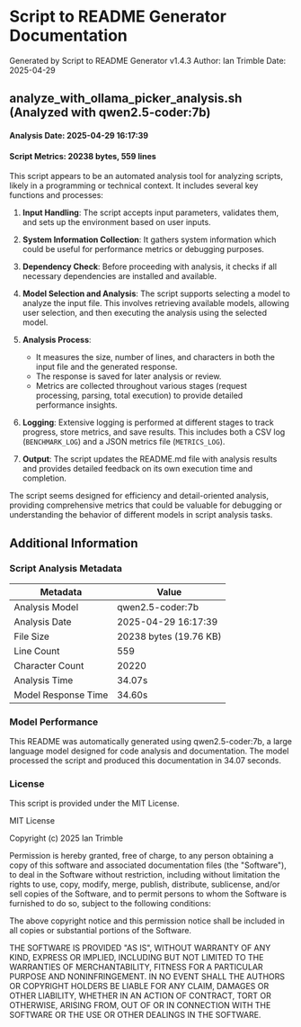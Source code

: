 # Script to README Generator Documentation
Generated by Script to README Generator v1.4.3
Author: Ian Trimble
Date: 2025-04-29

## analyze_with_ollama_picker_analysis.sh (Analyzed with qwen2.5-coder:7b)
#### Analysis Date: 2025-04-29 16:17:39
#### Script Metrics: 20238 bytes, 559 lines

This script appears to be an automated analysis tool for analyzing scripts, likely in a programming or technical context. It includes several key functions and processes:

1. **Input Handling**: The script accepts input parameters, validates them, and sets up the environment based on user inputs.

2. **System Information Collection**: It gathers system information which could be useful for performance metrics or debugging purposes.

3. **Dependency Check**: Before proceeding with analysis, it checks if all necessary dependencies are installed and available.

4. **Model Selection and Analysis**: The script supports selecting a model to analyze the input file. This involves retrieving available models, allowing user selection, and then executing the analysis using the selected model.

5. **Analysis Process**:
   - It measures the size, number of lines, and characters in both the input file and the generated response.
   - The response is saved for later analysis or review.
   - Metrics are collected throughout various stages (request processing, parsing, total execution) to provide detailed performance insights.

6. **Logging**: Extensive logging is performed at different stages to track progress, store metrics, and save results. This includes both a CSV log (`BENCHMARK_LOG`) and a JSON metrics file (`METRICS_LOG`).

7. **Output**: The script updates the README.md file with analysis results and provides detailed feedback on its own execution time and completion.

The script seems designed for efficiency and detail-oriented analysis, providing comprehensive metrics that could be valuable for debugging or understanding the behavior of different models in script analysis tasks.

## Additional Information

### Script Analysis Metadata

| Metadata | Value |
|----------|-------|
| Analysis Model | qwen2.5-coder:7b |
| Analysis Date | 2025-04-29 16:17:39 |
| File Size | 20238 bytes (19.76 KB) |
| Line Count | 559 |
| Character Count | 20220 |
| Analysis Time | 34.07s |
| Model Response Time | 34.60s |

### Model Performance

This README was automatically generated using qwen2.5-coder:7b, a large language model designed for code analysis and documentation. The model processed the script and produced this documentation in 34.07 seconds.

### License
This script is provided under the MIT License.

MIT License

Copyright (c) 2025 Ian Trimble

Permission is hereby granted, free of charge, to any person obtaining a copy of this software and associated documentation files (the "Software"), to deal in the Software without restriction, including without limitation the rights to use, copy, modify, merge, publish, distribute, sublicense, and/or sell copies of the Software, and to permit persons to whom the Software is furnished to do so, subject to the following conditions:

The above copyright notice and this permission notice shall be included in all copies or substantial portions of the Software.

THE SOFTWARE IS PROVIDED "AS IS", WITHOUT WARRANTY OF ANY KIND, EXPRESS OR IMPLIED, INCLUDING BUT NOT LIMITED TO THE WARRANTIES OF MERCHANTABILITY, FITNESS FOR A PARTICULAR PURPOSE AND NONINFRINGEMENT. IN NO EVENT SHALL THE AUTHORS OR COPYRIGHT HOLDERS BE LIABLE FOR ANY CLAIM, DAMAGES OR OTHER LIABILITY, WHETHER IN AN ACTION OF CONTRACT, TORT OR OTHERWISE, ARISING FROM, OUT OF OR IN CONNECTION WITH THE SOFTWARE OR THE USE OR OTHER DEALINGS IN THE SOFTWARE.
